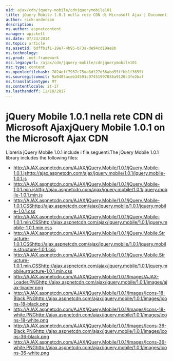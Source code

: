 ```yaml
---
uid: ajax/cdn/jquery-mobile/cdnjquerymobile101
title: jQuery Mobile 1.0.1 nella rete CDN di Microsoft Ajax | Documenti Microsoft
author: rick-anderson
description: 
ms.author: aspnetcontent
manager: wpickett
ms.date: 07/23/2014
ms.topic: article
ms.assetid: bdffb1f1-19e7-4b95-b73a-de94cd19ae8b
ms.technology: 
ms.prod: .net-framework
msc.legacyurl: /ajax/cdn/jquery-mobile/cdnjquerymobile101
msc.type: content
ms.openlocfilehash: 7024eff7937c75da6df27d36abd55ffbb1f3655f
ms.sourcegitcommit: 9a9483aceb34591c97451997036a9120c3fe2baf
ms.translationtype: MT
ms.contentlocale: it-IT
ms.lasthandoff: 11/10/2017
---
```

<a name="jquery-mobile-101-on-the-microsoft-ajax-cdn"></a><span data-ttu-id="5a98b-102">jQuery Mobile 1.0.1 nella rete CDN di Microsoft Ajax</span><span class="sxs-lookup"><span data-stu-id="5a98b-102">jQuery Mobile 1.0.1 on the Microsoft Ajax CDN</span></span>
====================
<span data-ttu-id="5a98b-103">Libreria jQuery Mobile 1.0.1 include i file seguenti:</span><span class="sxs-lookup"><span data-stu-id="5a98b-103">The jQuery Mobile 1.0.1 library includes the following files:</span></span>

- <span data-ttu-id="5a98b-104">http://AJAX.aspnetcdn.com/AJAX/jQuery.Mobile/1.0.1/jQuery.Mobile-1.0.1.js</span><span class="sxs-lookup"><span data-stu-id="5a98b-104">http://ajax.aspnetcdn.com/ajax/jquery.mobile/1.0.1/jquery.mobile-1.0.1.js</span></span>
- <span data-ttu-id="5a98b-105">http://AJAX.aspnetcdn.com/AJAX/jQuery.Mobile/1.0.1/jQuery.Mobile-1.0.1.min.js</span><span class="sxs-lookup"><span data-stu-id="5a98b-105">http://ajax.aspnetcdn.com/ajax/jquery.mobile/1.0.1/jquery.mobile-1.0.1.min.js</span></span>
- <span data-ttu-id="5a98b-106">http://AJAX.aspnetcdn.com/AJAX/jQuery.Mobile/1.0.1/jQuery.Mobile-1.0.1.CSS</span><span class="sxs-lookup"><span data-stu-id="5a98b-106">http://ajax.aspnetcdn.com/ajax/jquery.mobile/1.0.1/jquery.mobile-1.0.1.css</span></span>
- <span data-ttu-id="5a98b-107">http://AJAX.aspnetcdn.com/AJAX/jQuery.Mobile/1.0.1/jQuery.Mobile-1.0.1.min.CSS</span><span class="sxs-lookup"><span data-stu-id="5a98b-107">http://ajax.aspnetcdn.com/ajax/jquery.mobile/1.0.1/jquery.mobile-1.0.1.min.css</span></span>
- <span data-ttu-id="5a98b-108">http://AJAX.aspnetcdn.com/AJAX/jQuery.Mobile/1.0.1/jQuery.Mobile.Structure-1.0.1.CSS</span><span class="sxs-lookup"><span data-stu-id="5a98b-108">http://ajax.aspnetcdn.com/ajax/jquery.mobile/1.0.1/jquery.mobile.structure-1.0.1.css</span></span>
- <span data-ttu-id="5a98b-109">http://AJAX.aspnetcdn.com/AJAX/jQuery.Mobile/1.0.1/jQuery.Mobile.Structure-1.0.1.min.CSS</span><span class="sxs-lookup"><span data-stu-id="5a98b-109">http://ajax.aspnetcdn.com/ajax/jquery.mobile/1.0.1/jquery.mobile.structure-1.0.1.min.css</span></span>
- <span data-ttu-id="5a98b-110">http://AJAX.aspnetcdn.com/AJAX/jQuery.Mobile/1.0.1/Images/AJAX-Loader.PNG</span><span class="sxs-lookup"><span data-stu-id="5a98b-110">http://ajax.aspnetcdn.com/ajax/jquery.mobile/1.0.1/images/ajax-loader.png</span></span>
- <span data-ttu-id="5a98b-111">http://AJAX.aspnetcdn.com/AJAX/jQuery.Mobile/1.0.1/Images/Icons-18-Black.PNG</span><span class="sxs-lookup"><span data-stu-id="5a98b-111">http://ajax.aspnetcdn.com/ajax/jquery.mobile/1.0.1/images/icons-18-black.png</span></span>
- <span data-ttu-id="5a98b-112">http://AJAX.aspnetcdn.com/AJAX/jQuery.Mobile/1.0.1/Images/Icons-18-white.PNG</span><span class="sxs-lookup"><span data-stu-id="5a98b-112">http://ajax.aspnetcdn.com/ajax/jquery.mobile/1.0.1/images/icons-18-white.png</span></span>
- <span data-ttu-id="5a98b-113">http://AJAX.aspnetcdn.com/AJAX/jQuery.Mobile/1.0.1/Images/Icons-36-Black.PNG</span><span class="sxs-lookup"><span data-stu-id="5a98b-113">http://ajax.aspnetcdn.com/ajax/jquery.mobile/1.0.1/images/icons-36-black.png</span></span>
- <span data-ttu-id="5a98b-114">http://AJAX.aspnetcdn.com/AJAX/jQuery.Mobile/1.0.1/Images/Icons-36-white.PNG</span><span class="sxs-lookup"><span data-stu-id="5a98b-114">http://ajax.aspnetcdn.com/ajax/jquery.mobile/1.0.1/images/icons-36-white.png</span></span>

